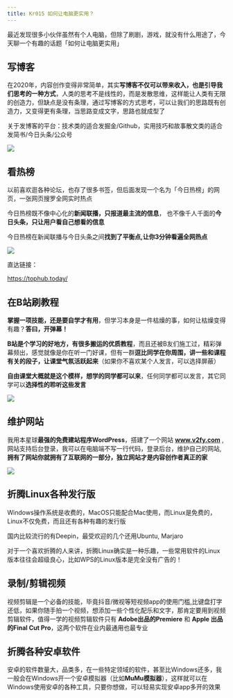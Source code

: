 ```yaml
---
title: Kr015 如何让电脑更实用？
---
```



最近发现很多小伙伴虽然有个人电脑，但除了刷剧，游戏，就没有什么用途了，今天聊一个有趣的话题「如何让电脑更实用」



## 写博客

在2020年，内容创作变得非常简单，其实**写博客不仅可以带来收入，也是引导我们思考的一种方式**，人类的思考不是线性的，而是发散思维，这样能让人类有无限的创造力，但缺点是没有条理，通过写博客的方式思考，可以让我们的思路既有创造力，又变得更有条理，当思路变成文字，思路也就成型了

关于发博客的平台：技术类的适合发掘金/Github，实用技巧和故事散文类的适合发简书/今日头条/公众号

![](https://www.v2fy.com/asset/kr015/kr015-G.png)

## 看热榜

以前喜欢逛各种论坛，也存了很多书签，但后面发现一个名为「今日热榜」的网页，一张网页搜罗全网实时热点

今日热榜既不像中心化的**新闻联播，只报道最主流的信息**， 也不像千人千面的**今日头条，只让用户看自己想看的信息**

今日热榜在新闻联播与今日头条之间**找到了平衡点,让你3分钟看遍全网热点**

![](https://www.v2fy.com/asset/kr015/kr15-jin.png)

直达链接：

https://tophub.today/



## 在B站刷教程

**掌握一项技能，还是要自学才有用**，但学习本身是一件枯燥的事，如何让枯燥变得有趣？**答曰，开弹幕！**

**B站是个学习的好地方，有很多搬运的优质教程**，而且还被B友们施工过，精彩弹幕频出，感觉就像是你在听一门好课，但有一群**逗比同学在你周围，讲一些和课程有关的段子，让课堂气氛活跃起来**（如果你不喜欢某个人发言，可以选择屏蔽）

**自由课堂大概就是这个模样，想学的同学都可以来**，任何同学都可以发言，其它同学可以**选择性的聆听这些发言**

![](https://www.v2fy.com/asset/kr015/kr15-ps.png)

## 维护网站

我用本星球**最强的免费建站程序WordPress**，搭建了一个网站 **www.v2fy.com** , 网站支持后台登录，我可以在电脑端不写一行代码，登录后台，维护自己的网站,**拥有了网站你就拥有了互联网的一部分，独立网站才是内容创作者真正的家**

![](https://www.v2fy.com/asset/kr015/kr15-wp.png)

## 折腾Linux各种发行版


Windows操作系统是收费的，MacOS只能配合Mac使用，而Linux是免费的，Linux不仅免费，而且还有各种有趣的发行版

国内比较流行的有Deepin，最受欢迎的几个还用Ubuntu, Marjaro

对于一个喜欢折腾的人来讲，折腾Linux确实是一种乐趣，一些常用软件的Linux版本往往会超级良心，比如WPS的Linux版本是完全没有广告的！


## 录制/剪辑视频

视频剪辑是一个必备的技能，毕竟抖音/微视等短视频app的使用门槛,比键盘打字还低，如果你随手拍一个视频，想添加一些个性化配乐和文字，那肯定要用到视频剪辑软件，值得一学的视频剪辑软件只有 **Adobe出品的Premiere** 和 **Apple 出品的Final Cut Pro**，这两个软件在业内最通用也最专业



## 折腾各种安卓软件

安卓的软件数量大，品类多，在一些特定领域的软件，甚至比Windows还多，我一般会在Windows开一个安卓模拟器（比如**MuMu模拟器**），这样就可以在Windows使用安卓的各种工具，只要你想做，可以轻易实现安卓app多开的效果



